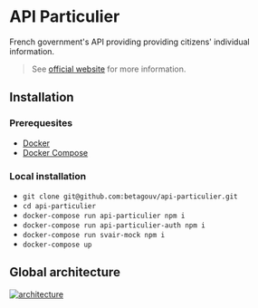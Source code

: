 # API Particulier

French government's API providing providing citizens' individual information.

> See [official website](https://particulier.api.gouv.fr/) for more information.

## Installation

### Prerequesites

- [Docker](https://www.docker.com/products/docker-desktop)
- [Docker Compose](https://docs.docker.com/compose/install/)

### Local installation

- `git clone git@github.com:betagouv/api-particulier.git`
- `cd api-particulier`
- `docker-compose run api-particulier npm i`
- `docker-compose run api-particulier-auth npm i`
- `docker-compose run svair-mock npm i`
- `docker-compose up`

## Global architecture

[![architecture](https://docs.google.com/drawings/d/e/2PACX-1vTZql6aJMbkmMiIxRy89SFPch5K-tTNIXVBv1ElXhpESRp43dSRGALdRi3ZNYsf5JlbukIN70HQv5RQ/pub?w=960&h=720)](https://docs.google.com/drawings/d/1p-v88uBrFbKMBLRKEmsrSeNWprJqnzsy08SBrQx6U4c/edit?usp=sharing)
